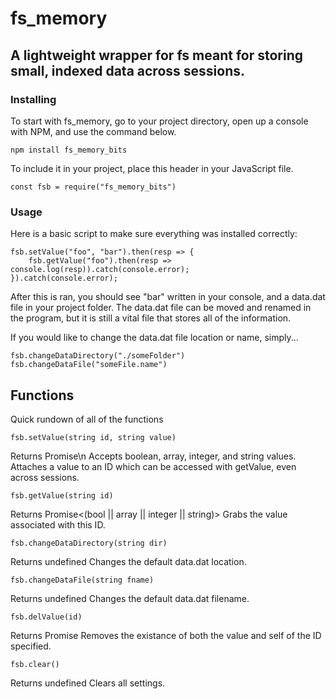 # fs_memory

## A lightweight wrapper for fs meant for storing small, indexed data across sessions.

### Installing
To start with fs_memory, go to your project directory, open up a console with NPM, and use the command below.
```
npm install fs_memory_bits
```

To include it in your project, place this header in your JavaScript file.
```
const fsb = require("fs_memory_bits")
```

### Usage
Here is a basic script to make sure everything was installed correctly:
```
fsb.setValue("foo", "bar").then(resp => {
	fsb.getValue("foo").then(resp => console.log(resp)).catch(console.error);
}).catch(console.error);
```
After this is ran, you should see "bar" written in your console, and a data.dat file in your project folder. The data.dat file can be moved and renamed in the program, but it is still a vital file that stores all of the information.


If you would like to change the data.dat file location or name, simply...
```
fsb.changeDataDirectory("./someFolder")
fsb.changeDataFile("someFile.name")
```

## Functions
Quick rundown of all of the functions

```
fsb.setValue(string id, string value)
```
Returns Promise<string id>\n
Accepts boolean, array, integer, and string values. Attaches a value to an ID which can be accessed with getValue, even across sessions.

```
fsb.getValue(string id)
```
Returns Promise<(bool || array || integer || string)>
Grabs the value associated with this ID.

```
fsb.changeDataDirectory(string dir)
```
Returns undefined
Changes the default data.dat location.

```
fsb.changeDataFile(string fname)
```
Returns undefined
Changes the default data.dat filename.

```
fsb.delValue(id)
```
Returns Promise<string id>
Removes the existance of both the value and self of the ID specified.

```
fsb.clear()
```
Returns undefined
Clears all settings.
